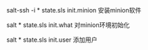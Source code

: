 salt-ssh -i \* state.sls init.minion 安装minion软件

salt \* state.sls init.what 对minion环境初始化

salt \* state.sls init.user 添加用户